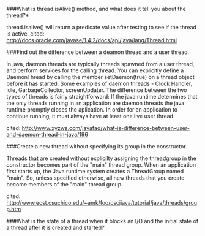 

###What is thread.isAlive() method, and what does it tell you about the thread?*

 thread.isalive() will return a predicate value after testing to see if the thread is active. 
cited: http://docs.oracle.com/javase/1.4.2/docs/api/java/lang/Thread.html

###Find out the difference between a deamon thread and a user thread.

In java, daemon threads are typically threads spawned from a user thread, and perform services for the calling thread. You can explicitly define a DaemonThread by calling the member setDaemon(true) on a thread object before it has started.  Some examples of daemon threads - Clock Handler, idle, GarbageCollector, screenUpdater.  The difference between the two types of threads is fairly straightforward: If the java runtime determines that the only threads running in an application are daemon threads the java runtime promptly closes the aplication. In order for an application to continue running, it must always have at least one live user thread. 

cited: http://www.xyzws.com/javafaq/what-is-difference-between-user-and-daemon-thread-in-java/196

###Create a new thread without specifying its group in the constructor.

Threads that are created without explicilty assigning the threadgroup in the constructor becomes part of the "main" thread group.  When an application first starts up, the Java runtime system creates a ThreadGroup named "main". So, unless specified otherwise, all new threads that you create become members of the "main" thread group.

cited: http://www.ecst.csuchico.edu/~amk/foo/cscijava/tutorial/java/threads/group.htm

###What is the state of a thread when it blocks an I/O and the initial state of a thread after it is created and started?


